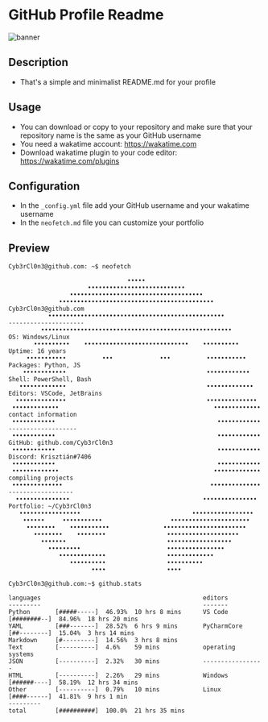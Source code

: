 # GitHub Profile Readme 
![banner](https://raw.githubusercontent.com/Cyb3rCl0n3/Cyb3rCl0n3/main/photos/Screenshot%20from%202022-01-08%2019-39-48.png)
## Description
- That's a simple and minimalist README.md for your profile
## Usage
- You can download or copy to your repository and make sure that your repository name is the same as your GitHub username
- You need a wakatime account: https://wakatime.com
- Download wakatime plugin to your code editor: https://wakatime.com/plugins
## Configuration
- In the `_config.yml` file add your GitHub username and your wakatime username
- In the `neofetch.md` file you can customize your portfolio
## Preview
```console
Cyb3rCl0n3@github.com: ~$ neofetch

                                 •••••                                
                      •••••••••••••••••••••••••••                     
                 •••••••••••••••••••••••••••••••••••••                                  
              •••••••••••••••••••••••••••••••••••••••••••                   Cyb3rCl0n3@github.com
           •••••••••••••••••••••••••••••••••••••••••••••••••                ---------------------
         •••••••••••••••••••••••••••••••••••••••••••••••••••••              OS: Windows/Linux
       ••••••••••    •••••••••••••••••••••••••••••    ••••••••••            Uptime: 16 years
     •••••••••••          •••             •••          •••••••••••          Packages: Python, JS
    ••••••••••••                                       ••••••••••••         Shell: PowerShell, Bash
   •••••••••••••                                       •••••••••••••        Editors: VSCode, JetBrains
  ••••••••••••••                                       ••••••••••••••     
 •••••••••••••                                           •••••••••••••      contact information
 ••••••••••••                                             ••••••••••••      -------------------
 ••••••••••••                                             ••••••••••••      GitHub: github.com/Cyb3rCl0n3
 ••••••••••••                                             ••••••••••••      Discord: Krisztián#7406
 ••••••••••••                                             ••••••••••••    
 •••••••••••••                                           •••••••••••••      compiling projects
 ••••••••••••••                                         ••••••••••••••      ------------------
  •••••••••••••••                                     •••••••••••••••       Portfolio: ~/Cyb3rCl0n3
   •••••••••••••••••                               •••••••••••••••••  
    ••••••     •••••••••••                   ••••••••••••••••••••••   
     ••••••••    •••••••••••               •••••••••••••••••••••••    
       ••••••••    ••••••••                 ••••••••••••••••••••      
         •••••••                            ••••••••••••••••••        
           •••••••••                        ••••••••••••••••          
              •••••••••••••                 •••••••••••••             
                 ••••••••••                 ••••••••••                 
                       ••••                 ••••
```
```console
Cyb3rCl0n3@github.com:~$ github.stats

languages                                             editors
---------                                             -------
Python       [#####-----]  46.93%  10 hrs 8 mins      VS Code      [########--]  84.96%  18 hrs 20 mins
YAML         [###-------]  28.52%  6 hrs 9 mins       PyCharmCore  [##--------]  15.04%  3 hrs 14 mins
Markdown     [#---------]  14.56%  3 hrs 8 mins       
Text         [----------]  4.6%    59 mins            operating systems
JSON         [----------]  2.32%   30 mins            -----------------
HTML         [----------]  2.26%   29 mins            Windows      [######----]  58.19%  12 hrs 34 mins
Other        [----------]  0.79%   10 mins            Linux        [####------]  41.81%  9 hrs 1 min
---------
total        [##########]  100.0%  21 hrs 35 mins
```
